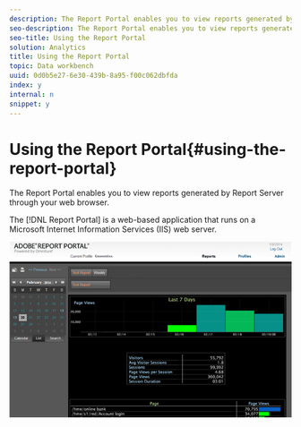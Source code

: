 ```yaml
---
description: The Report Portal enables you to view reports generated by Report Server through your web browser.
seo-description: The Report Portal enables you to view reports generated by Report Server through your web browser.
seo-title: Using the Report Portal
solution: Analytics
title: Using the Report Portal
topic: Data workbench
uuid: 0d0b5e27-6e30-439b-8a95-f00c062dbfda
index: y
internal: n
snippet: y
---
```


# Using the Report Portal{#using-the-report-portal}

The Report Portal enables you to view reports generated by Report Server through your web browser.

 The [!DNL Report Portal] is a web-based application that runs on a Microsoft Internet Information Services (IIS) web server.

![](assets/report_portal_home.png)

